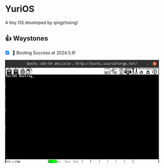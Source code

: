 # YuriOS

A tiny OS developed by qingzhixing!

## 👍 Waystones

- [x] 🍎 Booting Success at 2024.5.9!

![Booting image](./assets/images/boot%20success.png)
